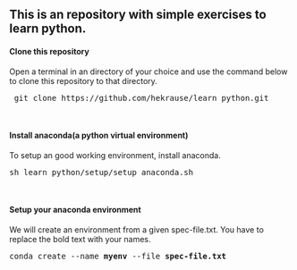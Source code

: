 ## This is an repository with simple exercises to learn python.

#### Clone this repository
Open a terminal in an directory of your choice and use the command below to clone this repository to that directory.
<pre> git clone https://github.com/hekrause/learn_python.git</pre>
<br>

#### Install anaconda(a python virtual environment)
To setup an good working environment, install anaconda.
<pre>sh learn_python/setup/setup_anaconda.sh </pre>
<br>

#### Setup your anaconda environment
We will create an environment from a given spec-file.txt. You have to replace the bold text with your names.
<pre>conda create --name <b>myenv</b> --file <b>spec-file.txt</pre>
<br>
